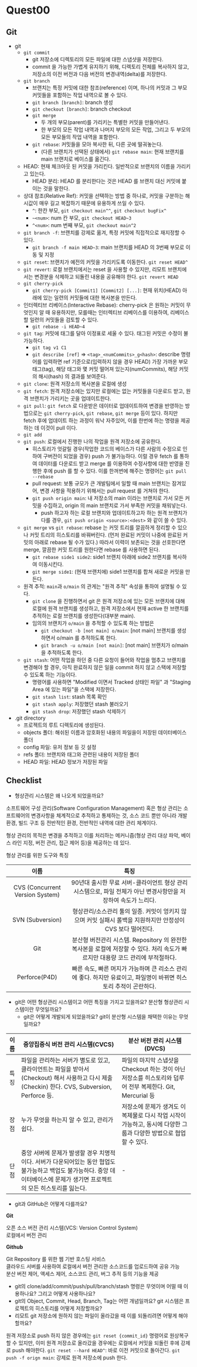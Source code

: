 # Quest00

## Git

- git
  - `git commit`
    - git 저장소에 디렉토리의 모든 파일에 대한 스냅샷을 저장한다.
    - commit 을 가능한 가볍게 유지하기 위해, 디렉토리 전체를 복사하지 않고, 저장소의 이전 버전과 다음 버전의 변경내역(delta)를 저장한다.
  - `git branch`
    - 브랜치는 특정 커밋에 대한 참조(reference) 이며, 하나의 커밋과 그 부모 커밋들을 포함하는 작업 내역으로 볼 수 있다.
    - `git branch [branch]`: branch 생성
    - `git checkout [branch]`: branch checkout
    - `git merge`
      - 두 개의 부모(parent)를 가리키는 특별한 커밋을 만들어낸다.
      - 한 부모의 모든 작업 내역과 나머지 부모의 모든 작업, 그리고 두 부모의 모든 부모들의 작업 내역을 포함한다.
    - `git rebase`: 커밋들을 모아 복사한 뒤, 다른 곳에 떨궈놓는다.
      - (다른 브랜치가 선택된 상태에서) `git rebase main`: 현재 브랜치를 main 브랜치로 베이스를 옮긴다.
  - HEAD: 현재 체크아웃 된 커밋을 가리킨다. 일반적으로 브랜치의 이름을 가리키고 있는다.
    - HEAD 분리: HEAD 를 분리한다는 것은 HEAD 를 브랜치 대신 커밋에 붙이는 것을 말한다.
  - 상대 참조(Relative Ref): 커밋을 선택하는 방법 중 하나로, 커밋을 구분하는 해시값이 매우 길고 복잡하기 때문에 유용하게 쓰일 수 있다.
    - `^`: 한칸 부모, `git checkout main^^`, `git checkout bugFix^`
    - `~<num>`: num 칸 부모, `git checkout HEAD~3`
    - `^<num>`: num 번째 부모, `git checkout main^2`
  - `git branch -f`: 브랜치를 강제로 옮겨, 특정 커밋에 직접적으로 재지정할 수 있다.
    - `git branch -f main HEAD~3`: main 브랜치를 HEAD 의 3번째 부모로 이동 및 지정
  - `git reset`: 브랜치가 예전의 커밋을 가리키도록 이동한다. `git reset HEAD^`
  - `git revert`: 로컬 브랜치에서는 reset 을 사용할 수 있지만, 리모트 브랜치에서는 변경분을 삭제하고 되돌린 내용을 공유해야 한다. `git revert HEAD`
  - `git cherry-pick`
    - `git cherry-pick [Commit1] [Commit2] [...]`: 현재 위치(HEAD) 아래에 있는 일련의 커밋들에 대한 복사본을 만든다.
  - 인터렉티브 리베이스(Interactive Rebase): cherry-pick 은 원하는 커밋이 무엇인지 알 때 유용하지만, 모를때는 인터렉티브 리베이스를 이용하여, 리베이스할 일련의 커밋들을 검토할 수 있다.
    - `git rebase -i HEAD~4`
  - `git tag`: 커밋에 태그를 달아 이정표로 세울 수 있다. 태그된 커밋은 수정이 불가능하다.
    - `git tag v1 C1`
    - `git describe [ref]` => `<tag>_<numCommits>_g<hash>`: describe 명령어를 입력하면 ref 기준으로(입력하지 않을 경우 HEAD) 가장 가까운 부모태그(tag), 해당 태그와 몇 커밋 떨어져 있는지(numCommits), 해당 커밋의 해시(hash) 의 결과를 보여준다.
  - `git clone`: 원격 저장소의 복사본을 로컬에 생성
  - `git fetch`: 원격 저장소에는 있지만 로컬에는 없는 커밋들을 다운로드 받고, 원격 브랜치가 가리키는 곳을 업데이트한다.
  - `git pull`: `git fetch` 로 다운받은 데이터로 업데이트하여 변경을 반영하는 방법으로는 `git cherry-pick`, `git rebase`, `git merge` 등이 있다. 하지만 fetch 후에 업데이트 하는 과정이 워낙 자주있어, 이를 한번에 하는 명령을 제공하는 데 이것이 pull 이다.
  - `git add`
  - `git push`: 로컬에서 진행한 나의 작업을 원격 저장소에 공유한다.
    - 히스토리가 엇갈릴 경우(작업한 코드의 베이스가 다른 사람의 수정으로 인하여 구버전이 되었을 경우) push 가 불가능하다. 이럴 경우 fetch 를 통하여 데이터를 다운로드 받고 merge 를 이용하여 수정사항에 대한 반영을 진행한 후에 push 를 할 수 있다. 이를 한꺼번에 해주는 명령어는 `git pull --rebase`
    - pull request: 보통 규모가 큰 개발팀에서 일할 때 main 브랜치는 잠겨있어, 변경 사항을 적용하기 위해서는 pull request 를 거쳐야 한다.
    - `git push origin main`: 내 저장소의 main 이라는 브랜치로 가서 모든 커밋을 수집하고, origin 의 main 브랜치로 가서 부족한 커밋을 채워넣는다.
      - push 하고자 하는 로컬 브랜치와 업데이트하고자 하는 원격 브랜치가 다를 경우, `git push origin <source>:<dest>` 와 같이 쓸 수 있다.
  - `git merge` vs `git rebase`: rebase 는 커밋 트리를 깔끔하게 정리할 수 있으나 커밋 트리의 히스토리를 바꿔버린다. (먼저 완료된 커밋이 나중에 완료된 커밋의 아래로 rebase 될 수가 있다.) 따라서 이력이 보존되는 것을 선호한다면 merge, 깔끔한 커밋 트리를 원한다면 rebase 를 사용하면 된다.
    - `git rebase side1 side2`: side1 브랜치 아래에 side2 브랜치를 복사하여 이동시킨다.
    - `git merge side1`: (현재 브랜치에) side1 브랜치를 합쳐 새로운 커밋을 만든다.
  - 원격 추적: `main`과 `o/main` 의 관게는 "원격 추적" 속성을 통하여 설명될 수 있다.
    - `git clone` 을 진행하면서 git 은 원격 저장소에 있는 모든 브랜치에 대해 로컬에 원격 브랜치를 생성하고, 원격 저장소에서 현재 active 한 브랜치를 추적하는 로컬 브랜치를 생성한다(대부분 main).
    - 임의의 브랜치가 `o/main` 을 추적할 수 있도록 하는 방법은
      - `git checkout -b [not main] o/main`: \[not main\] 브랜치를 생성하면서 o/main 를 추적하도록 한다.
      - `git branch -u o/main [not main]`: \[not main\] 브랜치가 o/main 을 추적하도록 한다.
  - `git stash`: 어떤 작업을 하던 중 다른 요청이 들어와 작업을 멈추고 브랜치를 변경해야 할 경우, 아직 완료하지 않은 일을 commit 하지 않고 스택에 저장할 수 있도록 하는 기능이다.
    - 명령어를 사용하면 "Modified 이면서 Tracked 상태인 파일" 과 "Staging Area 에 있는 파일"을 스택에 저장한다.
    - `git stash list`: stash 목록 확인
    - `git stash apply`: 저장했던 stash 불러오기
    - `git stash drop`: 저장했던 stash 삭제하기
- .git directory
  - 프로젝트의 루트 디렉토리에 생성된다.
  - objects 폴더: 해쉬된 이름과 암호화된 내용의 파일을이 저장된 데이터베이스 폴더
  - config 파일: 유저 정보 등 깃 설정
  - refs 폴더: 브랜치와 태그와 관련된 내용이 저장된 폴더
  - HEAD 파일: HEAD 정보가 저장된 파일
  
## Checklist

* 형상관리 시스템은 왜 나오게 되었을까요?

소프트웨어 구성 관리(Software Configuration Management) 혹은 형상 관리는 소프트웨어의 변경사항을 체계적으로 추적하고 통제하는 것, 소스 코드 뿐만 아니라 개발 환경, 빌드 구조 등 전반적인 환경, 전반적인 내역에 대한 관리 체계이다.

형상 관리의 목적은 변경을 추적하고 이를 처리하는 메커니즘(형상 관리 대상 파악, 베이스 라인 지정, 버전 관리, 접근 제어 등)을 제공하는 데 있다.

형상 관리를 위한 도구와 특징

|              이름               |                                                               특징                                                               |
| :-----------------------------: | :------------------------------------------------------------------------------------------------------------------------------: |
| CVS (Concurrent Version System) |          90년대 출시한 무료 서버-클라이언트 형상 관리 시스템으로, 파일 전체가 아닌 변경사항만을 저장하여 속도가 느리다.          |
|        SVN (Subversion)         |           형상관리/소스관리 툴의 일종. 커밋이 엉키지 않으며 커밋 실패시 롤백을 지원하지만 안정성이 CVS 보다 떨어진다.            |
|               Git               | 분산형 버전관리 시스템. Repository 의 완전한 복사본을 로컬에 저장할 수 있다. 처리 속도가 빠르지만 대용량 코드 관리에 부적절하다. |
|          Perforce(P4D)          |        빠른 속도, 빠른 머지가 가능하며 큰 리소스 관리에 좋다. 하지만 유료이고, 파일명이 바뀌면 히스토리 추적이 곤란하다.         |

* git은 어떤 형상관리 시스템이고 어떤 특징을 가지고 있을까요? 분산형 형상관리 시스템이란 무엇일까요?
  * git은 어떻게 개발되게 되었을까요? git이 분산형 시스템을 채택한 이유는 무엇일까요?

| 이름  | 중앙집중식 버전 관리 시스템(CVCS)                                                                                                                                             | 분산 버전 관리 시스템(DVCS)                                                                                        |
| :---: | ----------------------------------------------------------------------------------------------------------------------------------------------------------------------------- | ------------------------------------------------------------------------------------------------------------------ |
| 특징  | 파일을 관리하는 서버가 별도로 있고, 클라이언트는 파일을 받아서(Checkout) 해서 사용하고 다시 제출(Checkin) 한다. CVS, Subversion, Perforce 등.                                 | 파일의 마지막 스냅샷을 Checkout 하는 것이 아닌 저장소를 히스토리와 덥루어 전부 복제한다. Git, Mercurial 등         |
| 장점  | 누가 무엇을 하는지 알 수 있고, 관리가 쉽다.                                                                                                                                   | 저장소에 문제가 생겨도 이 복제물로 다시 작업 시작이 가능하고, 동시에 다양한 그룹과 다양한 방법으로 협업할 수 있다. |
| 단점  | 중앙 서버에 문제가 발생할 경우 치명적이다. 서버가 다운되어있는 동안 협업도 불가능하고 백업도 불가능하다. 중앙 데이터베이스에 문제가 생기면 프로젝트의 모든 히스토리를 잃는다. | -                                                                                                                  |

* git과 GitHub은 어떻게 다를까요?

**Git**

오픈 소스 버전 관리 시스템(VCS: Version Control System)<br/>
로컬에서 버전 관리

**Github**

Git Repository 를 위한 웹 기반 호스팅 서비스<br/>
클라우드 서버를 사용하여 로컬에서 버전 관리한 소스코드를 업로드하여 공유 가능<br/>
분산 버전 제어, 액세스 제어, 소스코드 관리, 버그 추적 등의 기능을 제공

* git의 clone/add/commit/push/pull/branch/stash 명령은 무엇이며 어떨 때 이용하나요? 그리고 어떻게 사용하나요?
* git의 Object, Commit, Head, Branch, Tag는 어떤 개념일까요? git 시스템은 프로젝트의 히스토리를 어떻게 저장할까요?
* 리모트 git 저장소에 원하지 않는 파일이 올라갔을 때 이를 되돌리려면 어떻게 해야 할까요?

원격 저장소로 push 하지 않은 경우에는 `git reset {commit_id}` 명령어로 원상복구 할 수 있지만, 이미 원격 저장소로 올라갔을 경우에는 로컬에서 커밋을 되돌린 후에 강제로 push 해야한다.
`git reset --hard HEAD^`: 바로 이전 커밋으로 돌아간다.
`git push -f orign main`: 강제로 원격 저장소에 push 한다.